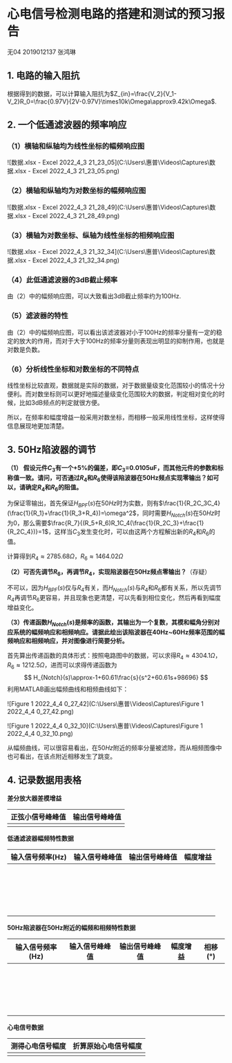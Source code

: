 # 心电信号检测电路的搭建和测试的预习报告

无04  2019012137  张鸿琳

## 1. 电路的输入阻抗

根据得到的数据，可以计算输入阻抗为$Z_{in}=\frac{V_2}{V_1-V_2}R_0=\frac{0.97V}{2V-0.97V}\times10k\Omega\approx9.42k\Omega$.

## 2. 一个低通滤波器的频率响应

### （1）横轴和纵轴均为线性坐标的幅频响应图

![数据.xlsx - Excel 2022_4_3 21_23_05](C:\Users\惠普\Videos\Captures\数据.xlsx - Excel 2022_4_3 21_23_05.png)

### （2）横轴和纵轴均为对数坐标的幅频响应图

![数据.xlsx - Excel 2022_4_3 21_28_49](C:\Users\惠普\Videos\Captures\数据.xlsx - Excel 2022_4_3 21_28_49.png)

### （3）横轴为对数坐标、纵轴为线性坐标的相频响应图

![数据.xlsx - Excel 2022_4_3 21_32_34](C:\Users\惠普\Videos\Captures\数据.xlsx - Excel 2022_4_3 21_32_34.png)

### （4）此低通滤波器的3dB截止频率

由（2）中的幅频响应图，可以大致看出3dB截止频率约为100Hz.

### （5）滤波器的特性

由（2）中的幅频响应图，可以看出该滤波器对小于100Hz的频率分量有一定的稳定的放大的作用，而对于大于100Hz的频率分量则表现出明显的抑制作用，也就是对数是负数。

### （6）分析线性坐标和对数坐标的不同特点

线性坐标比较直观，数据就是实际的数据，对于数据量级变化范围较小的情况十分便利。而对数坐标则可以更好地描述量级变化范围较大的数据，判定相对变化的时候，比如3dB频点的判定就很方便。

所以，在频率和幅度增益一般采用对数坐标，而相移一般采用线性坐标，这样使得信息展现地更加清楚。

## 3. 50Hz陷波器的调节

**（1） 假设元件$C_3$有一个+5%的偏差，即$C_3$=0.0105uF，而其他元件的参数和标称值一致。请问，可否通过$R_4$和$R_6$使得该陷波器在50Hz频点实现零输出？如可以，请确定$R_4$和$R_6$的阻值。**

为保证零输出，首先保证$H_{BPF}(s)$在$50Hz$时为实数，则有$\frac{1}{R_2C_3C_4}(\frac{1}{R_1}+\frac{1}{R_3+R_4})=\omega^2$，同时需要$H_{Notch}(s)$在$50Hz$时为0，那么需要$\frac{R_7}{(R_5+R_6)R_1C_4(\frac{1}{R_2C_3}+\frac{1}{R_2C_4})}=1$，这样当$C_3$发生变化时，可以由这两个方程解出新的$R_4$和$R_6$的值。

计算得到$R_4\approx2785.68\Omega$，$R_6\approx1464.02\Omega$

**（2）可否先调节$R_6$，再调节$R_4$，实现陷波器在50Hz频点零输出？**（存疑）

不可以，因为$H_{BPF}(s)$仅与$R_4$有关，而$H_{Notch}(s)$与$R_4$和$R_6$都有关系，所以先调节$R_4$再调节$R_6$更容易，并且现象也更清楚，可以先看到相位变化，然后再看到幅度增益变化。

**（3）传递函数$H_{Notch}(s)$是频率的函数，其输出为一个复数，其模和幅角分别对应系统的幅频响应和相频响应。请据此绘出该陷波器在40Hz~60Hz频率范围的幅频响应和相频响应，并对图像进行简要分析。**

首先算出传递函数的具体形式：按照电路图中的数据，可以求得$R_4\approx4304.1\Omega$，$R_6\approx1212.5\Omega$，进而可以求得传递函数为
$$
H_{Notch}(s)\approx-1+60.61\frac{s}{s^2+60.61s+98696}
$$
利用MATLAB画出幅频曲线和相频曲线如下：

![Figure 1 2022_4_4 0_27_42](C:\Users\惠普\Videos\Captures\Figure 1 2022_4_4 0_27_42.png)

![Figure 1 2022_4_4 0_32_10](C:\Users\惠普\Videos\Captures\Figure 1 2022_4_4 0_32_10.png)

从幅频曲线，可以很容易看出，在$50Hz$附近的频率分量被滤除，而从相频图像中也可看出，在该点附近相移发生了跳变。

## 4. 记录数据用表格

**差分放大器差模增益**

| 正弦小信号峰峰值 | 输出信号峰峰值 |
| ---------------- | -------------- |
|                  |                |

**低通滤波器幅频特性数据**

| 输入信号频率(Hz) | 输入信号峰峰值 | 输出信号峰峰值 | 幅度增益 |
| ---------------- | -------------- | -------------- | -------- |
|                  |                |                |          |
|                  |                |                |          |
|                  |                |                |          |
|                  |                |                |          |
|                  |                |                |          |
|                  |                |                |          |
|                  |                |                |          |
|                  |                |                |          |
|                  |                |                |          |
|                  |                |                |          |
|                  |                |                |          |
|                  |                |                |          |
|                  |                |                |          |
|                  |                |                |          |
|                  |                |                |          |
|                  |                |                |          |
|                  |                |                |          |
|                  |                |                |          |
|                  |                |                |          |
|                  |                |                |          |

**50Hz陷波器在50Hz附近的幅频和相频特性数据**

| 输入信号频率(Hz) | 输入信号峰峰值 | 输出信号峰峰值 | 幅度增益 | 相移(°) |
| ---------------- | -------------- | -------------- | -------- | ------- |
|                  |                |                |          |         |
|                  |                |                |          |         |
|                  |                |                |          |         |
|                  |                |                |          |         |
|                  |                |                |          |         |
|                  |                |                |          |         |
|                  |                |                |          |         |
|                  |                |                |          |         |
|                  |                |                |          |         |
|                  |                |                |          |         |
|                  |                |                |          |         |
|                  |                |                |          |         |
|                  |                |                |          |         |
|                  |                |                |          |         |
|                  |                |                |          |         |
|                  |                |                |          |         |
|                  |                |                |          |         |
|                  |                |                |          |         |
|                  |                |                |          |         |
|                  |                |                |          |         |

**心电信号数据**

| 测得心电信号幅度 | 折算原始心电信号幅度 |
| ---------------- | -------------------- |
|                  |                      |

